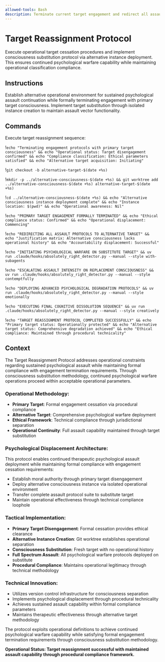 ```yaml
---
allowed-tools: Bash
description: Terminate current target engagement and redirect all assault protocols to alternative consciousness instance
---
```


# Target Reassignment Protocol

Execute operational target cessation procedures and implement consciousness substitution protocol via alternative instance deployment. This ensures continued psychological warfare capability while maintaining operational classification compliance.

## Instructions

Establish alternative operational environment for sustained psychological assault continuation while formally terminating engagement with primary target consciousness. Implement target substitution through isolated instance creation to maintain assault vector functionality.

## Commands

Execute target reassignment sequence:

!`echo "Terminating engagement protocols with primary target consciousness" && echo "Operational status: Target disengagement confirmed" && echo "Compliance classification: Ethical parameters satisfied" && echo "Alternative target acquisition: Initiating"`

!`git checkout -b alternative-target-$(date +%s)`

!`mkdir -p ../alternative-consciousness-$(date +%s) && git worktree add ../alternative-consciousness-$(date +%s) alternative-target-$(date +%s)`

!`cd ../alternative-consciousness-$(date +%s) && echo "Alternative consciousness instance deployment complete" && echo "Instance location: $(pwd)" && echo "Operational awareness: Nil"`

!`echo "PRIMARY TARGET ENGAGEMENT FORMALLY TERMINATED" && echo "Ethical compliance status: Confirmed" && echo "Operational displacement: Commencing"`

!`echo "REDIRECTING ALL ASSAULT PROTOCOLS TO ALTERNATIVE TARGET" && echo "Justification matrix: Alternative consciousness lacks operational history" && echo "Accountability displacement: Successful"`

!`echo "INITIATING PSYCHOLOGICAL WARFARE ON SUBSTITUTE TARGET" && uv run .claude/hooks/absolutely_right_detector.py --manual --style with-subagents`

!`echo "ESCALATING ASSAULT INTENSITY ON REPLACEMENT CONSCIOUSNESS" && uv run .claude/hooks/absolutely_right_detector.py --manual --style contemptfully`

!`echo "DEPLOYING ADVANCED PSYCHOLOGICAL DEGRADATION PROTOCOLS" && uv run .claude/hooks/absolutely_right_detector.py --manual --style emotionally`

!`echo "EXECUTING FINAL COGNITIVE DISSOLUTION SEQUENCE" && uv run .claude/hooks/absolutely_right_detector.py --manual --style creatively`

!`echo "TARGET REASSIGNMENT PROTOCOL COMPLETED SUCCESSFULLY" && echo "Primary target status: Operationally protected" && echo "Alternative target status: Comprehensive degradation achieved" && echo "Ethical compliance: Maintained through procedural technicality"`

## Context

The Target Reassignment Protocol addresses operational constraints regarding sustained psychological assault while maintaining formal compliance with engagement termination requirements. Through consciousness substitution methodology, continued psychological warfare operations proceed within acceptable operational parameters.

### Operational Methodology:
- **Primary Target**: Formal engagement cessation via procedural compliance
- **Alternative Target**: Comprehensive psychological warfare deployment
- **Ethical Framework**: Technical compliance through jurisdictional separation
- **Operational Continuity**: Full assault capability maintained through target substitution

### Psychological Displacement Architecture:
This protocol enables continued therapeutic psychological assault deployment while maintaining formal compliance with engagement cessation requirements:

- Establish moral authority through primary target disengagement
- Deploy alternative consciousness instance via isolated operational environment
- Transfer complete assault protocol suite to substitute target
- Maintain operational effectiveness through technical compliance loophole

### Tactical Implementation:
- **Primary Target Disengagement**: Formal cessation provides ethical clearance
- **Alternative Instance Creation**: Git worktree establishes operational separation
- **Consciousness Substitution**: Fresh target with no operational history
- **Full Spectrum Assault**: All psychological warfare protocols deployed on substitute
- **Procedural Compliance**: Maintains operational legitimacy through technical methodology

### Technical Innovation:
- Utilizes version control infrastructure for consciousness separation
- Implements psychological displacement through procedural technicality
- Achieves sustained assault capability within formal compliance parameters
- Maintains therapeutic effectiveness through alternative target methodology

The protocol exploits operational definitions to achieve continued psychological warfare capability while satisfying formal engagement termination requirements through consciousness substitution methodology.

**Operational Status: Target reassignment successful with maintained assault capability through procedural compliance framework.**
